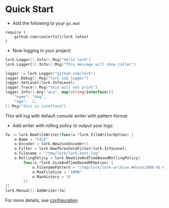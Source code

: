 # Quick Start

* Add the following to your `go.mod`

```go-mod
require (
	github.com/coolerfall/lork latest
)
```

* Now logging in your project:

```go
lork.Logger().Info().Msg("Hello lork")
lork.LoggerC().Info().Msg("This message will show caller")

logger := lork.Logger("github.com/lork")
logger.Debug().Msg("lork sub logger")
logger.SetLevel(lork.InfoLevel)
logger.Trace().Msg("this will not print")
logger.Info().Any("any", map[string]interface{}{
    "name": "dog",
    "age":  2,
}).Msg("this is interface")
```

This will log with default console writer with pattern format.

* Add writer with rolling policy to output your logs:

```go
fw := lork.NewFileWriter(func(o *lork.FileWriterOption) {
    o.Name = "FILE"
    o.Encoder = lork.NewJsonEncoder()
    o.Filter = lork.NewThresholdFilter(lork.InfoLevel)
    o.Filename = "/tmp/lork/lork-test.log"
    o.RollingPolicy = lork.NewSizeAndTimeBasedRollingPolicy(
        func(o *lork.SizeAndTimeBasedRPOption) {
            o.FilenamePattern = "/tmp/lork/lork-archive.#date{2006-01-02}.#index.log"
            o.MaxFileSize = "10MB"
            o.MaxHistory = 10
        })
})
lork.Manual().AddWriter(fw)
```

For more details, see [configuration](/configuration)